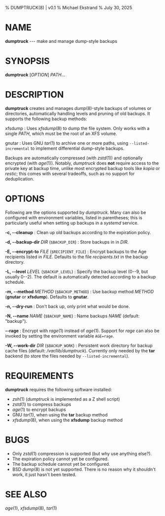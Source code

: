 % DUMPTRUCK(8) | v0.1
% Michael Ekstrand
% July 30, 2025

# NAME

**dumptruck** --- make and manage dump-style backups

# SYNOPSIS

**dumptruck** \[_OPTION_\] _PATH_...

# DESCRIPTION

**dumptruck** creates and manages _dump_(8)-style backups of volumes or
directories, automatically handling levels and pruning of old backups.
It supports the following backup methods:

xfsdump
:   Uses _xfsdump_(8) to dump the file system.  Only works with a single
    _PATH_, which must be the root of an XFS volume.

gnutar
:   Uses GNU _tar_(1)  to archive one or more paths, using
    `--listed-incremental` to implement differential dump-style backups.

Backups are automatically compressed (with _zstd_(1)) and optionally encrypted
(with _age_(1)).  Notably, _dumptruck_ does **not** require access to the private
key at backup time, unlike most encrypted backup tools like _kopia_ or _restic_;
this comes with several tradeoffs, such as no support for deduplication.

# OPTIONS

Following are the options supported by _dumptruck_.  Many can also be configured
with environment variables, listed in parentheses; this is particularly useful
when setting up backups in a _systemd_ service.

**-c, -\-cleanup**
:   Clean up old backups according to the expiration policy.

**-d, -\-backup-dir** _DIR_ (`$BACKUP_DIR`)
:   Store backups in in _DIR_.

**-E, -\-encrypt-to** _FILE_ (`$RECIPIENT_FILE`)
:   Encrypt backups to the Age recipients listed in _FILE_.  Defaults to the file
    _recipients.txt_ in the backup directory.

**-L, -\-level** _LEVEL_ (`$BACKUP_LEVEL`)
:   Specify the backup level (0--9, but usually 0--2).  The default is automatically
    detected according to a backup schedule.

**-m, -\-method** _METHOD_ (`$BACKUP_METHOD`)
:   Use backup method _METHOD_ (**gnutar** or **xfsdump**).  Defaults to **gnutar**.

**-n, -\-dry-run**
:   Don't back up, only print what would be done.

**-N, -\-name** _NAME_ (`$BACKUP_NAME`)
:   Name backups _NAME_ (default: "backup").

**-\-rage**
:   Encrypt with _rage_(1) instead of _age_(1).  Support for _rage_ can also be
    invoked by setting the environment variable `AGE=rage`.

**-W, -\-work-dir** _DIR_ (`$BACKUP_WORK`)
:   Persistent work directory for backup cache files (default: _/var/lib/dumptruck_).
    Currently only needed by the **tar** backend (to store the files needed by `--listed-incremental`).

# REQUIREMENTS

**dumptruck** requires the following software installed:

- _zsh_(1) (_dumptruck_ is implemented as a Z shell script)
- _zstd_(1) to compress backups
- _age_(1) to encrypt backups
- GNU _tar_(1), when using the **tar** backup method
- _xfsdump_(8), when using the **xfsdump** backup method

# BUGS

- Only _zstd_(1) compression is supported (but why use anything else?).
- The expiration policy cannot yet be configured.
- The backup schedule cannot yet be configured.
- BSD _dump_(8) is not yet supported. There is no reason why it shouldn't work,
  it just hasn't been tested.

# SEE ALSO

_age_(1), _xfsdump_(8), _tar_(1)
